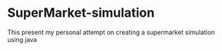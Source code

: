 # SuperMarket-simulation
This present my personal attempt on creating a supermarket simulation using java
